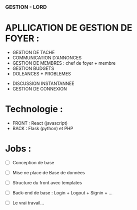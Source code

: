 
### GESTION - LORD

# APLLICATION DE GESTION DE FOYER :

- GESTION DE TACHE
- COMMUNICATION D'ANNONCES
- GESTION DE MEMBRES : chef de foyer + membre
- GESTION BUDGETS
- DOLEANCES + PROBLEMES
* DISCUSSION INSTANTANNEE
* GESTION DE CONNEXION


# Technologie :
- FRONT : React (javascript)
- BACK : Flask (python) et PHP

# Jobs :
- [ ] Conception de base
- [ ] Mise ne place de Base de données
- [ ] Structure du front avec templates
- [ ] Back-end de base : Login + Logout + Signin + ...
- [ ] Le vrai travail...



